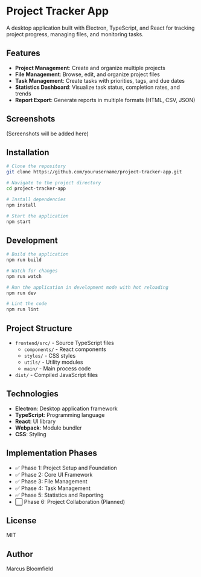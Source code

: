 # Project Tracker App

A desktop application built with Electron, TypeScript, and React for tracking project progress, managing files, and monitoring tasks.

## Features

- **Project Management**: Create and organize multiple projects
- **File Management**: Browse, edit, and organize project files
- **Task Management**: Create tasks with priorities, tags, and due dates
- **Statistics Dashboard**: Visualize task status, completion rates, and trends
- **Report Export**: Generate reports in multiple formats (HTML, CSV, JSON)

## Screenshots

(Screenshots will be added here)

## Installation

```bash
# Clone the repository
git clone https://github.com/yourusername/project-tracker-app.git

# Navigate to the project directory
cd project-tracker-app

# Install dependencies
npm install

# Start the application
npm start
```

## Development

```bash
# Build the application
npm run build

# Watch for changes
npm run watch

# Run the application in development mode with hot reloading
npm run dev

# Lint the code
npm run lint
```

## Project Structure

- `frontend/src/` - Source TypeScript files
  - `components/` - React components
  - `styles/` - CSS styles
  - `utils/` - Utility modules
  - `main/` - Main process code
- `dist/` - Compiled JavaScript files

## Technologies

- **Electron**: Desktop application framework
- **TypeScript**: Programming language
- **React**: UI library
- **Webpack**: Module bundler
- **CSS**: Styling

## Implementation Phases

- ✅ Phase 1: Project Setup and Foundation
- ✅ Phase 2: Core UI Framework
- ✅ Phase 3: File Management
- ✅ Phase 4: Task Management
- ✅ Phase 5: Statistics and Reporting
- ⬜ Phase 6: Project Collaboration (Planned)

## License

MIT

## Author

Marcus Bloomfield 
